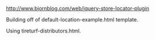 http://www.bjornblog.com/web/jquery-store-locator-plugin

Building off of default-location-example.html template. 

Using tireturf-distributors.html.
